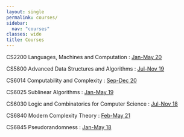 ```yaml
---
layout: single
permalink: courses/
sidebar:
  nav: "courses"
classes: wide
title: Courses
---
```


CS2200 Languages, Machines and Computation
: [Jan-May 20](2200/20/)

CS5800 Advanced Data Structures and Algorithms
: [Jul-Nov 19](5800/19/)

CS6014 Computability and Complexity
: [Sep-Dec 20](6014/20/)

CS6025 Sublinear Algorithms
: [Jan-May 19](6025/19/)

CS6030 Logic and Combinatorics for Computer Science
: [Jul-Nov 18](6030/18/)

CS6840 Modern Complexity Theory
: [Feb-May 21](6840/21/)

CS6845 Pseudorandomness
: [Jan-May 18](6845/18/)
